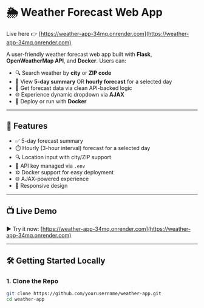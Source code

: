 # 🌦️ Weather Forecast Web App

Live here 👉 [https://weather-app-34mq.onrender.com](https://weather-app-34mq.onrender.com)

A user-friendly weather forecast web app built with **Flask**, **OpenWeatherMap API**, and **Docker**. Users can:

- 🔍 Search weather by **city** or **ZIP code**
- 📆 View **5-day summary** OR **hourly forecast** for a selected day
- 🧠 Get forecast data via clean API-backed logic
- 🌐 Experience dynamic dropdown via **AJAX**
- 🐳 Deploy or run with **Docker**

---

## 🚀 Features

- ✅ 5-day forecast summary
- ⏱️ Hourly (3-hour interval) forecast for a selected day
- 🔍 Location input with city/ZIP support
- 🔐 API key managed via `.env`
- ⚙️ Docker support for easy deployment
- 🌐 AJAX-powered experience
- 📱 Responsive design

---

## 📺 Live Demo

▶️ Try it now: [https://weather-app-34mq.onrender.com](https://weather-app-34mq.onrender.com)

---

## 🛠️ Getting Started Locally

### 1. Clone the Repo

```bash
git clone https://github.com/yourusername/weather-app.git
cd weather-app
